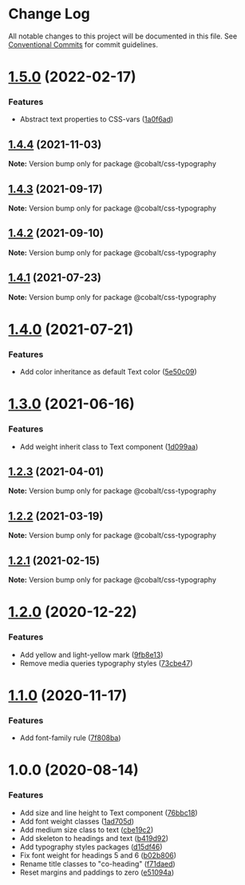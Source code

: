 # Change Log

All notable changes to this project will be documented in this file.
See [Conventional Commits](https://conventionalcommits.org) for commit guidelines.

# [1.5.0](https://github.com/Talkdesk/cobalt/compare/@cobalt/css-typography@1.4.4...@cobalt/css-typography@1.5.0) (2022-02-17)


### Features

* Abstract text properties to CSS-vars ([1a0f6ad](https://github.com/Talkdesk/cobalt/commit/1a0f6ad93b00b272507f0b34d8b3471cc49315b6))





## [1.4.4](https://github.com/Talkdesk/cobalt/compare/@cobalt/css-typography@1.4.3...@cobalt/css-typography@1.4.4) (2021-11-03)

**Note:** Version bump only for package @cobalt/css-typography





## [1.4.3](https://github.com/Talkdesk/cobalt/compare/@cobalt/css-typography@1.4.2...@cobalt/css-typography@1.4.3) (2021-09-17)

**Note:** Version bump only for package @cobalt/css-typography





## [1.4.2](https://github.com/Talkdesk/cobalt/compare/@cobalt/css-typography@1.4.1...@cobalt/css-typography@1.4.2) (2021-09-10)

**Note:** Version bump only for package @cobalt/css-typography





## [1.4.1](https://github.com/Talkdesk/cobalt/compare/@cobalt/css-typography@1.4.0...@cobalt/css-typography@1.4.1) (2021-07-23)

**Note:** Version bump only for package @cobalt/css-typography





# [1.4.0](https://github.com/Talkdesk/cobalt/compare/@cobalt/css-typography@1.3.0...@cobalt/css-typography@1.4.0) (2021-07-21)


### Features

* Add color inheritance as default Text color ([5e50c09](https://github.com/Talkdesk/cobalt/commit/5e50c0961e2d5be3f2ea4cb6d45b147df59d6485))





# [1.3.0](https://github.com/Talkdesk/cobalt/compare/@cobalt/css-typography@1.2.3...@cobalt/css-typography@1.3.0) (2021-06-16)


### Features

* Add weight inherit class to Text component ([1d099aa](https://github.com/Talkdesk/cobalt/commit/1d099aa4144840e66dfcd9f60fca2ac84b1df0bc))





## [1.2.3](https://github.com/Talkdesk/cobalt/compare/@cobalt/css-typography@1.2.2...@cobalt/css-typography@1.2.3) (2021-04-01)

**Note:** Version bump only for package @cobalt/css-typography





## [1.2.2](https://github.com/Talkdesk/cobalt/compare/@cobalt/css-typography@1.2.1...@cobalt/css-typography@1.2.2) (2021-03-19)

**Note:** Version bump only for package @cobalt/css-typography





## [1.2.1](https://github.com/Talkdesk/cobalt/compare/@cobalt/css-typography@1.2.0...@cobalt/css-typography@1.2.1) (2021-02-15)

**Note:** Version bump only for package @cobalt/css-typography





# [1.2.0](https://github.com/Talkdesk/cobalt/compare/@cobalt/css-typography@1.1.0...@cobalt/css-typography@1.2.0) (2020-12-22)


### Features

* Add yellow and light-yellow mark ([9fb8e13](https://github.com/Talkdesk/cobalt/commit/9fb8e13b14e82f9063bbb7dd2dd544a7099105a3))
* Remove media queries typography styles ([73cbe47](https://github.com/Talkdesk/cobalt/commit/73cbe47c2f3fc4846578b12a0028aa13526ec282))





# [1.1.0](https://github.com/Talkdesk/cobalt/compare/@cobalt/css-typography@1.0.0...@cobalt/css-typography@1.1.0) (2020-11-17)


### Features

* Add font-family rule ([7f808ba](https://github.com/Talkdesk/cobalt/commit/7f808ba443c70d6987b956b628c8ad06abce8e0c))





# 1.0.0 (2020-08-14)


### Features

* Add size and line height to Text component ([76bbc18](https://github.com/Talkdesk/cobalt/commit/76bbc18e29696c0a258970e613741b171f94c9b4))
* Add font weight classes ([1ad705d](https://github.com/Talkdesk/cobalt/commit/1ad705dacef865f83ccc5024f4986a55392a83ae))
* Add medium size class to text ([cbe19c2](https://github.com/Talkdesk/cobalt/commit/cbe19c21429f197273dfc9aa5c2c730e953c9d77))
* Add skeleton to headings and text ([b419d92](https://github.com/Talkdesk/cobalt/commit/b419d92da7d5940763a4b043f998f888bef4a886))
* Add typography styles packages ([d15df46](https://github.com/Talkdesk/cobalt/commit/d15df469047f003fd603bc7e81c4af1f7698a6b1))
* Fix font weight for headings 5 and 6 ([b02b806](https://github.com/Talkdesk/cobalt/commit/b02b806da9ac486699026e3008d3af5bf58c31e4))
* Rename title classes to "co-heading" ([f71daed](https://github.com/Talkdesk/cobalt/commit/f71daed53e53f88c0aab90b956942eca3a46b792))
* Reset margins and paddings to zero ([e51094a](https://github.com/Talkdesk/cobalt/commit/e51094a38c6614d473bb1303deb0c3c09bb80953))
